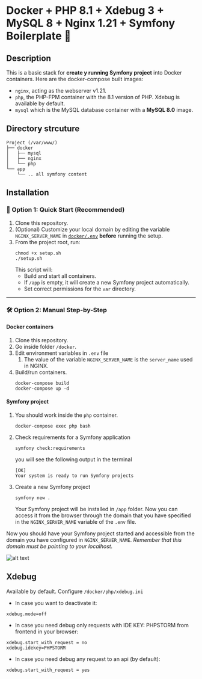 # Docker + PHP 8.1 + Xdebug 3 + MySQL 8 + Nginx 1.21 + Symfony Boilerplate 🐳

## Description

This is a basic stack for **create y running Symfony project** into Docker containers.
Here are the docker-compose built images:

- `nginx`, acting as the webserver v1.21.
- `php`, the PHP-FPM container with the 8.1 version of PHP. Xdebug is available by default.
- `mysql` which is the MySQL database container with a **MySQL 8.0** image.

## Directory strcuture

```
Project (/var/www/)
├── docker
│   ├── mysql
│   ├── nginx
│   └── php
└── app
    └── .. all symfony content
```

## Installation

### 🚀 Option 1: Quick Start (Recommended)

1. Clone this repository.
2. (Optional) Customize your local domain by editing the variable `NGINX_SERVER_NAME` in [`docker/.env`](docker/.env#L11) **before** running the setup.
3. From the project root, run:
   ```
   chmod +x setup.sh
   ./setup.sh
   ```
   This script will:
   - Build and start all containers.
   - If `/app` is empty, it will create a new Symfony project automatically.
   - Set correct permissions for the `var` directory.

---

### 🛠️ Option 2: Manual Step-by-Step

#### Docker containers

1. Clone this repository.
2. Go inside folder `/docker`.
3. Edit environment variables in `.env` file
   1. The value of the variable `NGINX_SERVER_NAME` is the `server_name` used in NGINX.
4. Build/run containers.
   ```
   docker-compose build
   docker-compose up -d
   ```

#### Symfony project

1. You should work inside the `php` container.
   ```
   docker-compose exec php bash
   ```
2. Check requirements for a Symfony application
   ```
   symfony check:requirements
   ```
   you will see the following output in the terminal
   ```
   [OK]
   Your system is ready to run Symfony projects
   ```
3. Create a new Symfony project
   ```
   symfony new .
   ```
   Your Symfony project will be installed in `/app` folder. Now you can access it from the browser through the domain that you have specified in the `NGINX_SERVER_NAME` variable of the `.env` file.

Now you should have your Symfony project started and accessible from the domain you have configured in `NGINX_SERVER_NAME`.
<em>Remember that this domain must be pointing to your localhost.</em>

![alt text](https://i.postimg.cc/KYds8XBv/symfony-landing.png)

## Xdebug

Available by default. Configure `/docker/php/xdebug.ini`

- In case you want to deactivate it:

```
xdebug.mode=off
```

- In case you need debug only requests with IDE KEY: PHPSTORM from frontend in your browser:

```
xdebug.start_with_request = no
xdebug.idekey=PHPSTORM
```

- In case you need debug any request to an api (by default):

```
xdebug.start_with_request = yes
```
